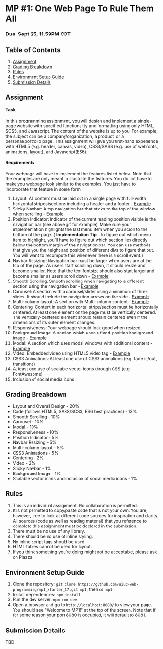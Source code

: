 # MP #1: One Web Page To Rule Them All
### Due: Sept 25, 11.59PM CDT

## Table of Contents
1. [Assignment](#assignment)
2. [Grading Breakdown](#grading-breakdown)
3. [Rules](#rules)
4. [Environment Setup Guide](#environment-setup-guide)
5. [Submission Details](#submission-details)

## Assignment

#### Task

In this programming assignment, you will design and implement a single-page website with specified functionality and formatting using only HTML, SCSS, and Javascript. The content of the website is up to you. For example, the subject can be a company/organization, a product, or a personal/portfolio page. This assignment will give you first-hand experience with HTML5 (e.g. header, canvas, video), CSS3/SASS (e.g. use of webfonts, animations, layout), and Javascript(ES6).

#### Requirements

Your webpage will have to implement the features listed below. Note that the examples are only meant to illustrate the features. You do not have to make you webpage look similar to the examples. You just have to incorporate that feature in some form.

1. Layout: All content must be laid out in a single page with full-width horizontal stripes/sections including a header and a footer - [Example](https://raw.githubusercontent.com/uiuc-web-programming/fa17/master/labs/MP-1/2.png?raw=true)
2. Sticky Navbar: A top navigation bar that sticks to the top of the window when scrolling - [Example](https://raw.githubusercontent.com/uiuc-web-programming/fa17/master/labs/MP-1/3.gif?raw=true)
3. Position Indicator: Indicator of the current reading position visible in the navigation bar (see above gif for example). Make sure your implementation highlights the last menu item when you scroll to the bottom of the page. ( __Implementation Tip__ : To figure out which menu item to highlight, you’ll have to figure out which section lies directly below the bottom margin of the navigation bar. You can use methods that give you the height and position of different divs to figure that out. You will want to recompute this whenever there is a scroll event.)
4. Navbar Resizing: Navigation bar must be larger when users are at the top of the page. As users start scrolling down, it should resize and become smaller. Note that the text fontsize should also start larger and become smaller as users scroll down - [Example](https://raw.githubusercontent.com/uiuc-web-programming/fa17/master/labs/MP-1/4.gif?raw=true)
5. Smooth Scrolling: Smooth scrolling when navigating to a different section using the navigation bar - [Example](https://raw.githubusercontent.com/uiuc-web-programming/fa17/master/labs/MP-1/5.gif?raw=true)
6. Carousel: A section with a carousel/slider using a minimum of three slides. It should include the navigation arrows on the side - [Example](https://raw.githubusercontent.com/uiuc-web-programming/fa17/master/labs/MP-1/6.gif?raw=true)
7. Multi-column layout: A section with Multi-column content - [Example](https://raw.githubusercontent.com/uiuc-web-programming/fa17/master/labs/MP-1/7.gif?raw=true)
8. Centering: Content in each horizontal stripe/section must be horizontally centered. At least one element on the page must be vertically centered. The vertically-centered element should remain centered even if the dimensions of its outer element changes.
9. Responsiveness: Your webpage should look good when resized.
10. Background Image: A section which uses a fixed-position background image - [Example](https://raw.githubusercontent.com/uiuc-web-programming/fa17/master/labs/MP-1/10.gif?raw=true)
11. Modal: A section which uses modal windows with additional content - [Example](https://raw.githubusercontent.com/uiuc-web-programming/fa17/master/labs/MP-1/11.gif?raw=true)
12. Video: Embedded video using HTML5 video tag - [Example](https://raw.githubusercontent.com/uiuc-web-programming/fa17/master/labs/MP-1/12.gif?raw=true)
13. CSS3 Animations: At least one use of CSS3 animations (e.g. fade in/out, transitions)
14. At least one use of scalable vector icons through CSS (e.g. FontAwesome)
15. Inclusion of social media icons

## Grading Breakdown

- Layout and Overall Design - 20%
- Code (follows HTML5, SASS/SCSS, ES6 best practices) - 13%
- Smooth Scrolling - 10%
- Carousel - 10%
- Modal - 10%
- Responsiveness - 10%
- Position Indicator - 5%
- Navbar Resizing - 5%
- Multi-column layout - 5%
- CSS3 Animations - 5%
- Centering - 2%
- Video - 2%
- Sticky Navbar - 1%
- Background Image - 1%
- Scalable vector icons and inclusion of social media icons - 1%

## Rules
1. This is an individual assignment. No collaboration is permitted.
2. It is not permitted to copy/paste code that is not your own. You are, however, free to look at different code sources for inspiration and clarity. All sources (code as well as reading material) that you reference to complete this assignment must be declared in the submission.
3. There must be no use of any library.
4. There should be no use of inline styling.
5. No inline script tags should be used.
6. HTML tables cannot be used for layout.
7. If you think something you’re doing might not be acceptable, please ask on Piazza.

## Environment Setup Guide
1. Clone the repository:
`git clone https://github.com/uiuc-web-programming/mp1_starter_17.git mp1`, then `cd mp1`
2. Install dependencies:
`npm install`
3. Run the dev server:
`npm run dev`
4. Open a browser and go to `http://localhost:8080/` to view your page. You should see "Welcome to MP1!" at the top of the screen. Note that if for some reason your port 8080 is occupied, it will default to 8081.

## Submission Details

TBD
